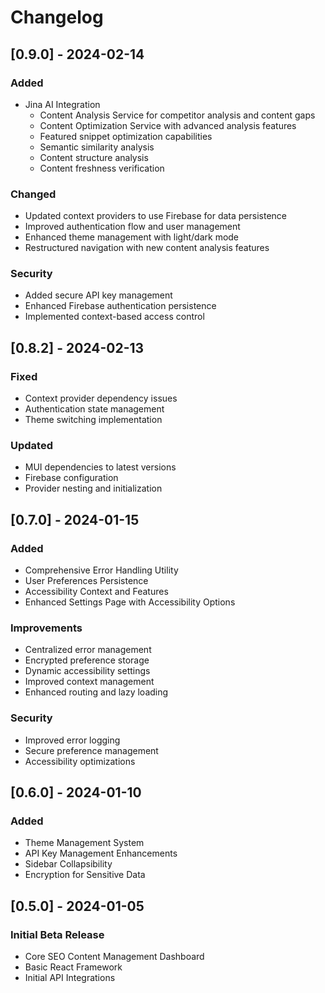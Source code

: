 # Changelog

## [0.9.0] - 2024-02-14

### Added
- Jina AI Integration
  - Content Analysis Service for competitor analysis and content gaps
  - Content Optimization Service with advanced analysis features
  - Featured snippet optimization capabilities
  - Semantic similarity analysis
  - Content structure analysis
  - Content freshness verification

### Changed
- Updated context providers to use Firebase for data persistence
- Improved authentication flow and user management
- Enhanced theme management with light/dark mode
- Restructured navigation with new content analysis features

### Security
- Added secure API key management
- Enhanced Firebase authentication persistence
- Implemented context-based access control

## [0.8.2] - 2024-02-13

### Fixed
- Context provider dependency issues
- Authentication state management
- Theme switching implementation

### Updated
- MUI dependencies to latest versions
- Firebase configuration
- Provider nesting and initialization

## [0.7.0] - 2024-01-15
### Added
- Comprehensive Error Handling Utility
- User Preferences Persistence
- Accessibility Context and Features
- Enhanced Settings Page with Accessibility Options

### Improvements
- Centralized error management
- Encrypted preference storage
- Dynamic accessibility settings
- Improved context management
- Enhanced routing and lazy loading

### Security
- Improved error logging
- Secure preference management
- Accessibility optimizations

## [0.6.0] - 2024-01-10
### Added
- Theme Management System
- API Key Management Enhancements
- Sidebar Collapsibility
- Encryption for Sensitive Data

## [0.5.0] - 2024-01-05
### Initial Beta Release
- Core SEO Content Management Dashboard
- Basic React Framework
- Initial API Integrations
